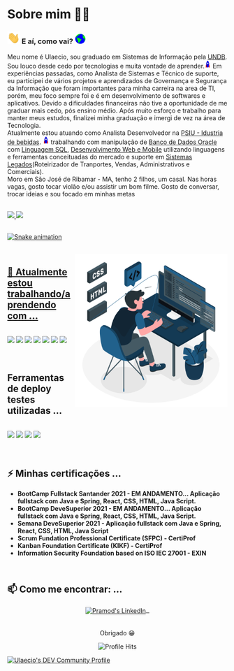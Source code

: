 # Sobre mim :man_technologist: 

### <img src="https://github.com/ulaecio/teste/blob/main/ulaecio/Assets/Hi.gif" width="29px"> E aí, como vai?&nbsp;<img src="https://github.com/ulaecio/teste/blob/main/ulaecio/Assets/Earth.gif" width="24px">

Meu nome é Ulaecio, sou graduado em Sistemas de Informação pela <a href="https://ulaecio.github.io/">UNDB</a>. Sou louco desde cedo por tecnologias e muita vontade de aprender.<img src="https://github.com/ulaecio/teste/blob/main/ulaecio/Assets/Rocket.gif" height="18px">
Em experiências passadas, como Analista de Sistemas e Técnico de suporte, eu participei de vários projetos e aprendizados de Governança e Segurança da Informação que foram importantes para minha carreira na area de TI, porém, meu foco sempre foi e é em desenvolvimento de softwares e aplicativos.
Devido a dificuldades financeiras não tive a oportunidade de me graduar mais cedo, pós ensino médio. Após muito esforço e trabalho para manter meus estudos, finalizei minha graduação e imergi de vez na área de Tecnologia.
<br>
Atualmente estou atuando como Analista Desenvolvedor na <a href="https://ulaecio.github.io/">PSIU - Idustria de bebidas</a>. <img src="https://github.com/ulaecio/teste/blob/main/ulaecio/Assets/Rocket.gif" height="18px"> trabalhando com manipulação de <a href="https://github.com/ulaecio">Banco de Dados Oracle</a> com <a href="https://ulaecio.github.io/">Linguagem SQL</a>, <a href="https://github.com/ulaecio">Desenvolvimento Web e Mobile</a> utilizando linguagens e ferramentas conceituadas do mercado e suporte em <a href="https://ulaecio.github.io/">Sistemas Legados</a>(Roteirizador de Tranportes, Vendas, Administrativos e Comerciais). 
<br>
Moro em São José de Ribamar - MA, tenho 2 filhos, um casal. Nas horas vagas, gosto tocar violão e/ou assistir um bom filme. Gosto de conversar, trocar ideias e sou focado em minhas metas

<br>

 <div>
  <a href="https://github.com/ulaecio">
  <img height="180em" src="https://github-readme-stats.vercel.app/api?username=ulaecio&show_icons=true&theme=dracula&include_all_commits=true&count_private=true"/>
  <img height="180em" src="https://github-readme-stats.vercel.app/api/top-langs/?username=ulaecio&layout=compact&langs_count=7&theme=dracula"/>
</div>

<br>
  
  ![Snake animation](https://github.com/ulaecio/ulaecio/blob/output/github-contribution-grid-snake.svg)
  
<br>

<img align="right" height="350" src="https://github.com/ulaecio/teste/blob/main/ulaecio/Assets/Dev.svg" />

## 🌱 Atualmente estou trabalhando/aprendendo com ...
<br/>
<code><a href="#"><img height="50" src="https://www.vectorlogo.zone/logos/java/java-ar21.svg"></a></code>
<code><a href="#"><img height="50" src="https://www.vectorlogo.zone/logos/springio/springio-ar21.svg"></a></code>
<code><a href="#"><img height="50" src="https://www.vectorlogo.zone/logos/reactjs/reactjs-ar21.svg"></a></code>
<code><a href="#"><img height="35" src="https://www.vectorlogo.zone/logos/javascript/javascript-horizontal.svg"></a></code>
<code><a href="#"><img height="40" src="https://www.vectorlogo.zone/logos/w3_html5/w3_html5-ar21.svg"></a></code>
<code><a href="#"><img height="30" src="https://www.vectorlogo.zone/logos/netlifyapp_watercss/netlifyapp_watercss-ar21.svg"></a></code>
<code><a href="#"><img height="50" src="https://www.vectorlogo.zone/logos/oracle/oracle-ar21.svg"></a></code>
<br/>
  <br/>
    <br/>
    
## Ferramentas de deploy testes utilizadas ...
<br/>
<code><a href="#"><img height="50" src="https://www.vectorlogo.zone/logos/heroku/heroku-ar21.svg"></a></code>
<code><a href="#"><img height="50" src="https://www.vectorlogo.zone/logos/netlify/netlify-ar21.svg"></a></code>
<code><a href="#"><img height="50" src="https://www.vectorlogo.zone/logos/getpostman/getpostman-ar21.svg"></a></code>
<code><a href="#"><img height="50" src="https://www.vectorlogo.zone/logos/postgresql/postgresql-ar21.svg"></a></code>

<br/>
  <br/>
    <br/>

## ⚡ Minhas certificações ...
- **BootCamp Fullstack Santander 2021 - EM ANDAMENTO... Aplicação fullstack com Java e Spring, React, CSS, HTML, Java Script.**
- **BootCamp DeveSuperior 2021 - EM ANDAMENTO... Aplicação fullstack com Java e Spring, React, CSS, HTML, Java Script.**
- **Semana DeveSuperior 2021 - Aplicação fullstack com Java e Spring, React, CSS, HTML, Java Script**
- **Scrum Fundation Professional Certificate (SFPC) - CertiProf**
- **Kanban Foundation Certificate (KIKF) - CertiProf**
- **Information Security Foundation based on ISO IEC 27001 - EXIN**
<br/>

## 📫 Como me encontrar: ...
<p align="center">
 <a href="https://ulaecio.github.io/" target="blank">
  <img align="center" alt="Pramod's LinkedIn" width="30px" src="https://www.vectorlogo.zone/logos/linkedin/linkedin-icon.svg" /> &nbsp;
 </a>
  <br/>
  <br/>

 <br/>
  Obrigado 😁 <br/>
</p>
<p align="center"><img alt="Profile Hits" src="https://hits.seeyoufarm.com/api/count/incr/badge.svg?url=https%3A%2F%2Fgithub.com%2Fulaecio%2F" /></p>
<a href="https://dev.to/ulaecio">
  <img src="https://d2fltix0v2e0sb.cloudfront.net/dev-badge.svg" alt="Ulaecio's DEV Community Profile" height="30" width="30">
</a>
